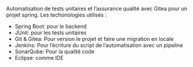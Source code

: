 Automatisation de tests unitaires et l’assurance qualité avec Gitea pour un projet spring.
Les techonologies utilisés :
  - Spring Boot: pour le backend
  - JUnit: pour les tests unitaires
  - Git & Gitea: Pour version le projet et faire une migration en locale
  - Jenkins: Pour l’écriture du script de l’automatisation avec un pipeline
  - SonarQube: Pour la qualité code
  - Eclipse: comme IDE
